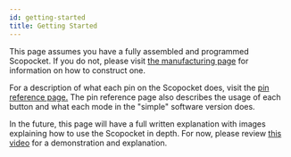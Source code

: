 ```yaml
---
id: getting-started
title: Getting Started
---
```


This page assumes you have a fully assembled and programmed Scopocket. If you do not, please visit [the manufacturing page](https://scopocket.com/manufacturing.html) for information on how to construct one.

For a description of what each pin on the Scopocket does, visit the [pin reference page.](https://scopocket.com/pin_reference.html) The pin reference page also describes the usage of each button and what each mode in the "simple" software version does.

In the future, this page will have a full written explanation with images explaining how to use the Scopocket in depth. For now, please review [this video](https://www.youtube.com/watch?v=SbrOokjkZqg) for a demonstration and explanation.
